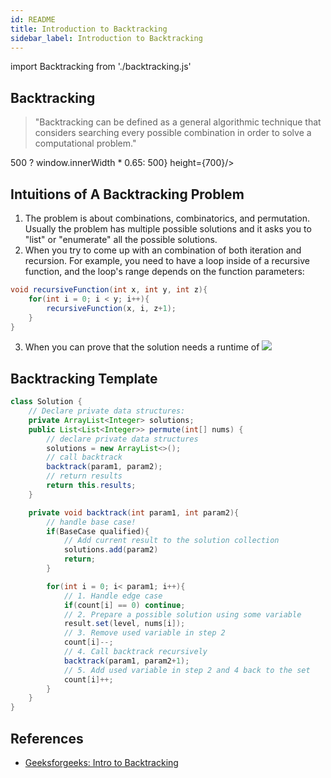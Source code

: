 ```yaml
---
id: README
title: Introduction to Backtracking
sidebar_label: Introduction to Backtracking
---
```


import Backtracking from './backtracking.js'

## Backtracking
>"Backtracking can be defined as a general algorithmic technique that considers searching every possible combination in order to solve a computational problem."

<Backtracking width={window.innerWidth > 500 ? window.innerWidth * 0.65: 500} height={700}/>

## Intuitions of A Backtracking Problem
1. The problem is about combinations, combinatorics, and permutation. Usually the problem has multiple possible solutions and it asks you to "list" or "enumerate" all the possible solutions.
2. When you try to come up with an combination of both iteration and recursion. For example, you need to have a loop inside of a recursive function, and the loop's range depends on the function parameters:

```java
void recursiveFunction(int x, int y, int z){
	for(int i = 0; i < y; i++){
		recursiveFunction(x, i, z+1);
	}
}
```

3. When you can prove that the solution needs a runtime of <img src="https://render.githubusercontent.com/render/math?math=O(n!)"/>

## Backtracking Template

```java
class Solution {
    // Declare private data structures:
    private ArrayList<Integer> solutions;
    public List<List<Integer>> permute(int[] nums) {
        // declare private data structures
        solutions = new ArrayList<>();
        // call backtrack
        backtrack(param1, param2);
        // return results
        return this.results;
    }

    private void backtrack(int param1, int param2){
    	// handle base case!
        if(BaseCase qualified){
        	// Add current result to the solution collection
        	solutions.add(param2)
            return;
        }

        for(int i = 0; i< param1; i++){
        	// 1. Handle edge case
            if(count[i] == 0) continue;
            // 2. Prepare a possible solution using some variable
            result.set(level, nums[i]);
            // 3. Remove used variable in step 2
            count[i]--;
            // 4. Call backtrack recursively
            backtrack(param1, param2+1);
            // 5. Add used variable in step 2 and 4 back to the set
            count[i]++;
        }
    }
}
```

## References
- [Geeksforgeeks: Intro to Backtracking](https://www.geeksforgeeks.org/backtracking-introduction/)